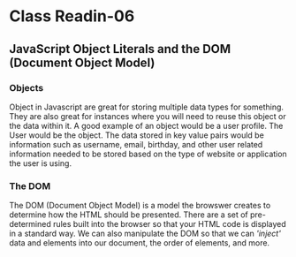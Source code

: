 # Class Readin-06

## JavaScript Object Literals and the DOM (Document Object Model)


### Objects
Object in Javascript are great for storing multiple data types for something. They are also great for instances where you will need to reuse this object or the data within it. A good example of an object would be a user profile. The User would be the object. The data stored in key value pairs would be information such as username, email, birthday, and other user related information needed to be stored based on the type of website or application the user is using.

### The DOM

The DOM (Document Object Model) is a model the browswer creates to determine how the HTML should be presented. There are a set of pre-determined rules built into the browser so that your HTML code is displayed in a standard way. We can also manipulate the DOM so that we can *'inject'* data and elements into our document, the order of elements, and more. 

